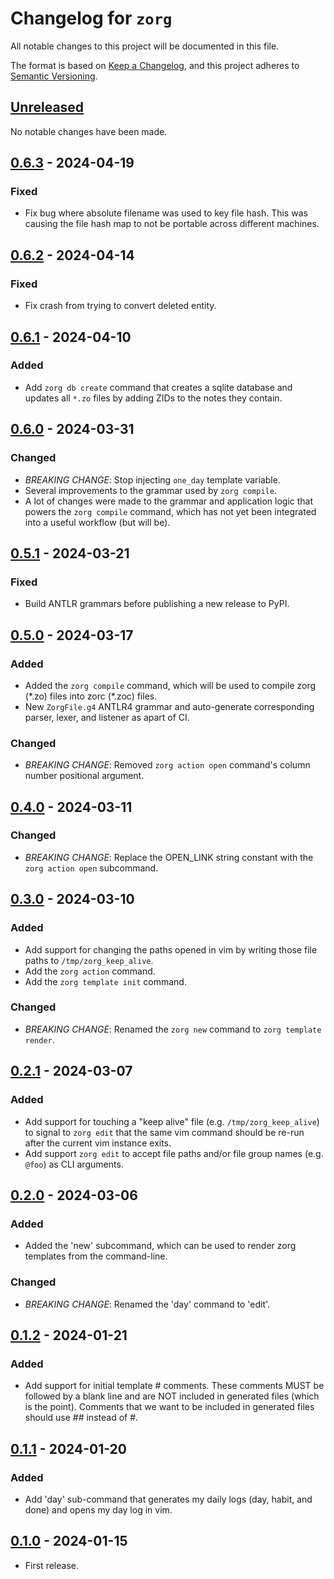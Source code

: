 # Changelog for `zorg`

All notable changes to this project will be documented in this file.

The format is based on [Keep a Changelog], and this project adheres to
[Semantic Versioning].

[Keep a Changelog]: https://keepachangelog.com/en/1.0.0/
[Semantic Versioning]: https://semver.org/


## [Unreleased](https://github.com/bbugyi200/zorg/compare/0.6.3...HEAD)

No notable changes have been made.


## [0.6.3](https://github.com/bbugyi200/zorg/compare/0.6.2...0.6.3) - 2024-04-19

### Fixed

* Fix bug where absolute filename was used to key file hash. This was causing
  the file hash map to not be portable across different machines.


## [0.6.2](https://github.com/bbugyi200/zorg/compare/0.6.1...0.6.2) - 2024-04-14

### Fixed

* Fix crash from trying to convert deleted entity.


## [0.6.1](https://github.com/bbugyi200/zorg/compare/0.6.0...0.6.1) - 2024-04-10

### Added

* Add `zorg db create` command that creates a sqlite database and updates all
  `*.zo` files by adding ZIDs to the notes they contain.


## [0.6.0](https://github.com/bbugyi200/zorg/compare/0.5.1...0.6.0) - 2024-03-31

### Changed

* *BREAKING CHANGE*: Stop injecting `one_day` template variable.
* Several improvements to the grammar used by `zorg compile`.
* A lot of changes were made to the grammar and application logic that powers
  the `zorg compile` command, which has not yet been integrated into a useful
  workflow (but will be).


## [0.5.1](https://github.com/bbugyi200/zorg/compare/0.5.0...0.5.1) - 2024-03-21

### Fixed

* Build ANTLR grammars before publishing a new release to PyPI.


## [0.5.0](https://github.com/bbugyi200/zorg/compare/0.4.0...0.5.0) - 2024-03-17

### Added

* Added the `zorg compile` command, which will be used to compile zorg (\*.zo)
  files into zorc (\*.zoc) files.
* New `ZorgFile.g4` ANTLR4 grammar and auto-generate corresponding parser, lexer, and
  listener as apart of CI.

### Changed

* *BREAKING CHANGE*: Removed `zorg action open` command's column number
  positional argument.


## [0.4.0](https://github.com/bbugyi200/zorg/compare/0.3.0...0.4.0) - 2024-03-11

### Changed

* *BREAKING CHANGE*: Replace the OPEN\_LINK string constant with the `zorg
  action open` subcommand.


## [0.3.0](https://github.com/bbugyi200/zorg/compare/0.2.1...0.3.0) - 2024-03-10

### Added

* Add support for changing the paths opened in vim by writing those file paths
  to `/tmp/zorg_keep_alive`.
* Add the `zorg action` command.
* Add the `zorg template init` command.

### Changed

* *BREAKING CHANGE*: Renamed the `zorg new` command to `zorg template render`.


## [0.2.1](https://github.com/bbugyi200/zorg/compare/0.2.0...0.2.1) - 2024-03-07

### Added

* Add support for touching a "keep alive" file (e.g. `/tmp/zorg_keep_alive`) to
  signal to `zorg edit` that the same vim command should be re-run after the
  current vim instance exits.
* Add support `zorg edit` to accept file paths and/or file group names (e.g.
  `@foo`) as CLI arguments.


## [0.2.0](https://github.com/bbugyi200/zorg/compare/0.1.2...0.2.0) - 2024-03-06

### Added

* Added the 'new' subcommand, which can be used to render zorg templates from
  the command-line.

### Changed

* *BREAKING CHANGE*: Renamed the 'day' command to 'edit'.


## [0.1.2](https://github.com/bbugyi200/zorg/compare/0.1.1...0.1.2) - 2024-01-21

### Added

* Add support for initial template # comments. These comments MUST be followed
  by a blank line and are NOT included in generated files (which is the point).
  Comments that we want to be included in generated files should use ## instead
  of #.


## [0.1.1](https://github.com/bbugyi200/zorg/compare/0.1.0...0.1.1) - 2024-01-20

### Added

* Add 'day' sub-command that generates my daily logs (day, habit, and done) and
  opens my day log in vim.


## [0.1.0](https://github.com/bbugyi200/zorg/releases/tag/0.1.0) - 2024-01-15

* First release.
